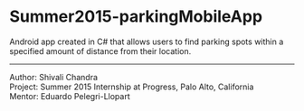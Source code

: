 # Summer2015-parkingMobileApp
Android app created in C# that allows users to find parking spots within a specified amount of distance from their location.

----
Author: Shivali Chandra  
Project: Summer 2015 Internship at Progress, Palo Alto, California  
Mentor: Eduardo Pelegri-Llopart  
